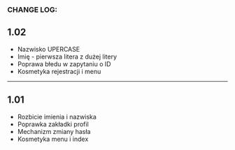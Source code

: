 ### CHANGE LOG:

**1.02** 
---------------------------------------
- Nazwisko UPERCASE
- Imię - pierwsza litera z dużej litery
- Poprawa błedu w zapytaniu o ID
- Kosmetyka rejestracji i menu
---------------------------------------
**1.01**
---------------------------------------
- Rozbicie imienia i nazwiska
- Poprawka zakładki profil
- Mechanizm zmiany hasła
- Kosmetyka menu i index
